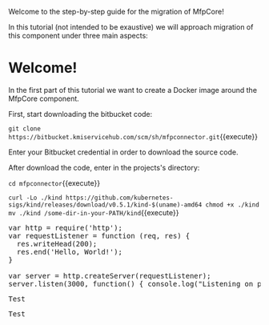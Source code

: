 Welcome to the step-by-step guide for the migration of MfpCore!

In this tutorial (not intended to be exaustive) we will approach migration of this component under three main aspects:

# Welcome!

In the first part of this tutorial we want to create a Docker image around the MfpCore component.

First, start downloading the bitbucket code:

`git clone https://bitbucket.kmiservicehub.com/scm/sh/mfpconnector.git`{{execute}}

Enter your Bitbucket credential in order to download the source code.

After download the code, enter in the projects's directory:

`cd mfpconnector`{{execute}}

`
curl -Lo ./kind https://github.com/kubernetes-sigs/kind/releases/download/v0.5.1/kind-$(uname)-amd64
chmod +x ./kind
mv ./kind /some-dir-in-your-PATH/kind
`{{execute}}

<pre class="file" data-filename="Dockerfile" data-target="replace" data-katacoda-layout="editor-terminal-split">var http = require('http');
var requestListener = function (req, res) {
  res.writeHead(200);
  res.end('Hello, World!');
}

var server = http.createServer(requestListener);
server.listen(3000, function() { console.log("Listening on port 3000")});
</pre>
          


<pre class="file" data-target="clipboard">Test</pre>
          


<pre class="file" data-target="regex???">Test</pre>
          



